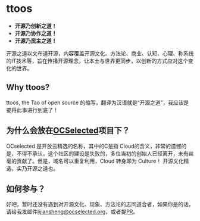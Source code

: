 # ttoos

* **开源乃创新之道！**
* **开源乃协作之道！**
* **开源乃民主之道！**

开源之道以文布道开源，内容覆盖开源文化、方法论、商业、认知、心理、称系统的IT技术等，旨在传播开源理念，让本土与世界更同步，以创新的方式应对这个变化的世界。

## Why ttoos?

ttoos, the Tao of open source 的缩写，翻译为汉语就是“开源之道”，我应该是要将此事进行到底了！


## 为什么会放在[OCSelected](http://www.ocselected.org)项目下？

OCselected 是开放云精选的名称，其中的C是指 Cloud的含义，非常的遗憾的是，不得不承认，这个社区的建设是失败的，多位当初的创始人已经离开，未有丝毫的贡献了。但是，域名可以重复利用，Cloud 转身即为 Culture！ 开源文化精选，实乃开源之道也。

## 如何参与？

好吧，暂时还没有遇到对开源文化、现象、方法论的志同道合者，如果你是的话，请给我发邮件[lijiansheng@ocselected.org](mailto:lijiansheng@ocselected.org)，或者提[PR](https://github.com/OCselected/ttoos/compare)。
